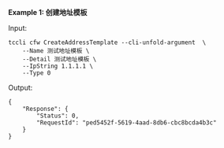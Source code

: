 **Example 1: 创建地址模板**



Input: 

```
tccli cfw CreateAddressTemplate --cli-unfold-argument  \
    --Name 测试地址模板 \
    --Detail 测试地址模板 \
    --IpString 1.1.1.1 \
    --Type 0
```

Output: 
```
{
    "Response": {
        "Status": 0,
        "RequestId": "ped5452f-5619-4aad-8db6-cbc8bcda4b3c"
    }
}
```

